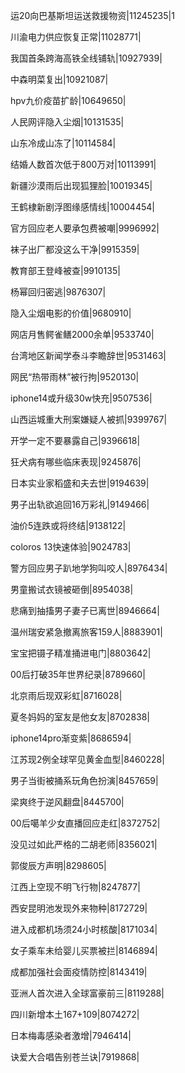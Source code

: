 运20向巴基斯坦运送救援物资|11245235|1

川渝电力供应恢复正常|11028771|

我国首条跨海高铁全线铺轨|10927939|

中森明菜复出|10921087|

hpv九价疫苗扩龄|10649650|

人民网评隐入尘烟|10131535|

山东冷成山冻了|10114584|

结婚人数首次低于800万对|10113991|

新疆沙漠雨后出现狐狸脸|10019345|

王鹤棣新剧浮图缘感情线|10004454|

官方回应老人要承包费被嘲|9996992|

袜子出厂都没这么干净|9915359|

教育部王登峰被查|9910135|

杨幂回归密逃|9876307|

隐入尘烟电影的价值|9680910|

网店月售鳄雀鳝2000余单|9533740|

台湾地区新闻学泰斗李瞻辞世|9531463|

网民“热带雨林”被行拘|9520130|

iphone14或升级30w快充|9507536|

山西运城重大刑案嫌疑人被抓|9399767|

开学一定不要暴露自己|9396618|

狂犬病有哪些临床表现|9245876|

日本实业家稻盛和夫去世|9194639|

男子出轨欲追回16万彩礼|9149466|

油价5连跌或将终结|9138122|

coloros 13快速体验|9024783|

警方回应男子趴地学狗叫咬人|8976434|

男童搬试衣镜被砸倒|8954038|

悲痛到抽搐男子妻子已离世|8946664|

温州瑞安紧急撤离旅客159人|8883901|

宝宝把镊子精准捅进电门|8803642|

00后打破35年世界纪录|8789660|

北京雨后现双彩虹|8716028|

夏冬妈妈的室友是他女友|8702838|

iphone14pro渐变紫|8686594|

江苏现2例全球罕见黄金血型|8460228|

男子当街被捅系玩角色扮演|8457659|

梁爽终于逆风翻盘|8445700|

00后噶羊少女直播回应走红|8372752|

没见过如此严格的二胡老师|8356021|

郭俊辰方声明|8298605|

江西上空现不明飞行物|8247877|

西安昆明池发现外来物种|8172729|

进入成都机场须24小时核酸|8171034|

女子乘车未给婴儿买票被拦|8146894|

成都加强社会面疫情防控|8143419|

亚洲人首次进入全球富豪前三|8119288|

四川新增本土167+109|8074272|

日本梅毒感染者激增|7946414|

诀爱大合唱告别苍兰诀|7919868|

